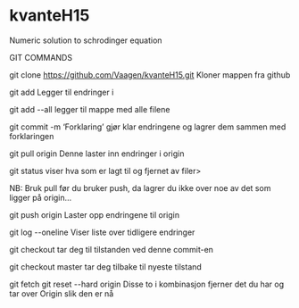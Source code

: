 # kvanteH15
Numeric solution to schrodinger equation




GIT COMMANDS

git clone https://github.com/Vaagen/kvanteH15.git
	Kloner mappen fra github

git add <filnavn> 
	Legger til endringer i <filnavn>

git add --all <mappenavn>
	legger til mappe med alle filene

git commit -m ‘Forklaring’ 
	gjør klar endringene og lagrer dem sammen med forklaringen

git pull origin
	Denne laster inn endringer i origin

git status
		viser hva som er lagt til og fjernet av filer>

NB: Bruk pull før du bruker push, da lagrer du ikke over noe av det som ligger på origin…

git push origin	
	Laster opp endringene til origin

git log --oneline
	Viser liste over tidligere endringer

git checkout <commit number>
	tar deg til tilstanden ved denne commit-en

git checkout master
	tar deg tilbake til nyeste tilstand

git fetch
git reset --hard origin
	Disse to i kombinasjon fjerner det du har og tar over Origin slik den er nå
